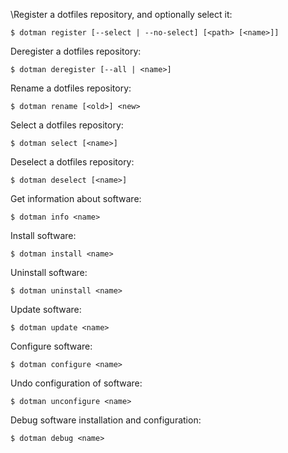 \Register a dotfiles repository, and optionally select it:

    $ dotman register [--select | --no-select] [<path> [<name>]]

Deregister a dotfiles repository:

    $ dotman deregister [--all | <name>]

Rename a dotfiles repository:

    $ dotman rename [<old>] <new>

Select a dotfiles repository:

    $ dotman select [<name>]

Deselect a dotfiles repository:

    $ dotman deselect [<name>]

Get information about software:

    $ dotman info <name>

Install software:

    $ dotman install <name>

Uninstall software:

    $ dotman uninstall <name>

Update software:

    $ dotman update <name>

Configure software:

    $ dotman configure <name>

Undo configuration of software:

    $ dotman unconfigure <name>

Debug software installation and configuration:

    $ dotman debug <name>

